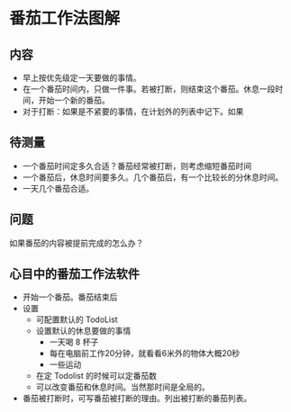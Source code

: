 # 番茄工作法图解
## 内容
* 早上按优先级定一天要做的事情。
* 在一个番茄时间内，只做一件事。若被打断，则结束这个番茄。休息一段时间，开始一个新的番茄。
* 对于打断：如果是不紧要的事情，在计划外的列表中记下。如果

## 待测量
* 一个番茄时间定多久合适？番茄经常被打断，则考虑缩短番茄时间
* 一个番茄后，休息时间要多久。几个番茄后，有一个比较长的分休息时间。
* 一天几个番茄合适。

## 问题
如果番茄的内容被提前完成的怎么办？

## 心目中的番茄工作法软件
* 开始一个番茄。番茄结束后
* 设置
  * 可配置默认的 TodoList
  * 设置默认的休息要做的事情
    * 一天喝 8 杯子
    * 每在电脑前工作20分钟，就看看6米外的物体大概20秒
    * 一些运动
  * 在定 Todolist 的时候可以定番茄数
  * 可以改变番茄和休息时间。当然那时间是全局的。
* 番茄被打断时，可写番茄被打断的理由。列出被打断的番茄列表。
